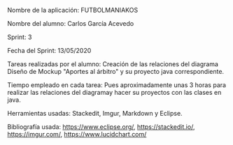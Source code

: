 
Nombre de la aplicación: FUTBOLMANIAKOS

Nombre del alumno: Carlos García Acevedo	

Sprint: 3

Fecha del Sprint: 13/05/2020

Tareas realizadas por el alumno: Creación de las relaciones del diagrama Diseño de Mockup "Aportes al árbitro" y su proyecto java correspondiente.

Tiempo empleado en cada tarea: Pues aproximadamente unas 3 horas para realizar las relaciones del diagramay hacer su proyectos con las clases en java.

Herramientas usadas: Stackedit, Imgur, Markdown y Eclipse.

Bibliografía usada:  https://www.eclipse.org/, https://stackedit.io/, https://imgur.com/, https://www.lucidchart.com/

  

